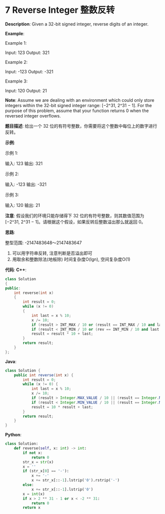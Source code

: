 # 7 Reverse Integer 整数反转

__Description__:
Given a 32-bit signed integer, reverse digits of an integer.

__Example__:

Example 1:

Input: 123
Output: 321

Example 2:

Input: -123
Output: -321

Example 3:

Input: 120
Output: 21

__Note__:
Assume we are dealing with an environment which could only store integers within the 32-bit signed integer range: [−2^31,  2^31 − 1]. For the purpose of this problem, assume that your function returns 0 when the reversed integer overflows.

__题目描述__:
给出一个 32 位的有符号整数，你需要将这个整数中每位上的数字进行反转。

__示例__:

示例 1:

输入: 123
输出: 321

示例 2:

输入: -123
输出: -321

示例 3:

输入: 120
输出: 21

__注意__:
假设我们的环境只能存储得下 32 位的有符号整数，则其数值范围为 [−2^31,  2^31 − 1]。请根据这个假设，如果反转后整数溢出那么就返回 0。

__思路__:

整型范围: -2147483648～2147483647

1. 可以用字符串反转, 注意判断是否溢出即可
2. 用取余和整数除法(地板除)
时间复杂度O(lgn), 空间复杂度O(1)

__代码__:
__C++__:

```C++
class Solution 
{
public:
    int reverse(int x) 
    {
        int result = 0;
        while (x != 0) 
        {
            int last = x % 10;
            x /= 10;
            if (result > INT_MAX / 10 or (result == INT_MAX / 10 and last > 7)) return 0;
            if (result < INT_MIN / 10 or (rev == INT_MIN / 10 and last < -8)) return 0;
            result = result * 10 + last;
        }
        return result;
    }
};
```

__Java__:

```Java
class Solution {
    public int reverse(int x) {
        int result = 0;
        while (x != 0) {
            int last = x % 10;
            x /= 10;
            if (result > Integer.MAX_VALUE / 10 || (result == Integer.MAX_VALUE / 10 && last > 7)) return 0;
            if (result < Integer.MIN_VALUE / 10 || (result == Integer.MIN_VALUE / 10 && last == -9)) return 0;
            result = 10 * result + last;
        }
        return result;
    }
}
```

__Python__:

```Python
class Solution:
    def reverse(self, x: int) -> int:
        if not x:
            return 0
        str_x = str(x)
        x = ''
        if (str_x[0] == '-'):
            x += '-'
            x += str_x[::-1].lstrip('0').rstrip('-')
        else:
            x += str_x[::-1].lstrip('0')
        x = int(x)
        if x > 2 ** 31 - 1 or x < -2 ** 31:
            return 0
        return x
```
